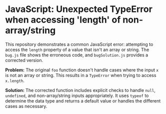 # JavaScript: Unexpected TypeError when accessing 'length' of non-array/string

This repository demonstrates a common JavaScript error: attempting to access the `length` property of a value that isn't an array or string.  The `bug.js` file shows the erroneous code, and `bugSolution.js` provides a corrected version.

**Problem:**
The original `foo` function doesn't handle cases where the input `x` is not an array or string.  This results in a `TypeError` when trying to access `x.length`.

**Solution:**
The corrected function includes explicit checks to handle `null`, `undefined`, and non-array/string inputs appropriately.  It uses `typeof` to determine the data type and returns a default value or handles the different cases as necessary.